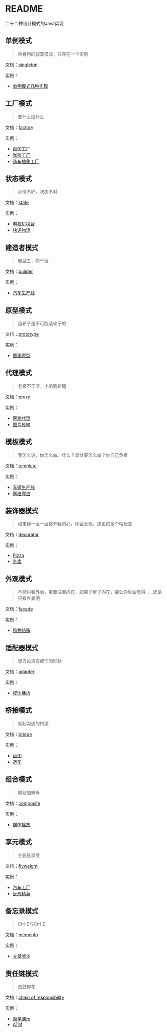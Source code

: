 # README
二十二种设计模式的Java实现

## 单例模式

> 单身狗的寂寞模式，只存在一个实例

文档：[singleton](src/com/github/surzia/singleton/README.md)

实例：
- [单例模式几种实现](src/com/github/surzia/singleton/codec)

## 工厂模式
> 要什么给什么

文档：[factory](src/com/github/surzia/factory/README.md)

实例：
- [画图工厂](src/com/github/surzia/factory/codec/shape)
- [咖啡工厂](src/com/github/surzia/factory/codec/coffee)
- [造车抽象工厂](src/com/github/surzia/factory/codec/car)

## 状态模式
>心情不好，状态不对

文档：[state](src/com/github/surzia/state/README.md)

实例：
- [电视机换台](src/com/github/surzia/state/codec/television)
- [快递物流](src/com/github/surzia/state/codec/goods)

## 建造者模式
>我监工，你干活

文档：[builder](src/com/github/surzia/builder/README.md)

实例：
- [汽车生产线](src/com/github/surzia/builder/codec)

## 原型模式
>造轮子是不可能造轮子的

文档：[prototype](src/com/github/surzia/prototype/README.md)

实例：
- [图画原型](src/com/github/surzia/prototype/codec)

## 代理模式
>老板不干活，小弟跑断腿

文档：[proxy](src/com/github/surzia/proxy/README.md)

实例：
- [网络代理](src/com/github/surzia/proxy/codec/network)
- [图片传输](src/com/github/surzia/proxy/codec/image)

## 模板模式
>我怎么说，你怎么做。什么？具体要怎么做？你自己负责

文档：[template](src/com/github/surzia/template/README.md)

实例：
- [车辆生产线](src/com/github/surzia/template/codec/car)
- [网络爬虫](src/com/github/surzia/template/codec/mall)

## 装饰器模式
>如果你一层一层拨开我的心，你会发现，这裹的是个啥玩意

文档：[decorator](src/com/github/surzia/decorator/README.md)

实例：
- [Pizza](src/com/github/surzia/decorator/codec/pizza)
- [外卖](src/com/github/surzia/decorator/codec/takeaway)

## 外观模式
>不能只看外表，更要注重内在，如果了解了内在，那么你就会觉得......还是只看外表吧

文档：[facade](src/com/github/surzia/facade/README.md)

实例：
- [购物结账](src/com/github/surzia/facade/codec/shop)

## 适配器模式
>想方设法变成你的形状

文档：[adapter](src/com/github/surzia/adapter/README.md)

实例：
- [媒体播放](src/com/github/surzia/adapter/codec/media)

## 桥接模式
>架起沟通的桥梁

文档：[bridge](src/com/github/surzia/bridge/README.md)

实例：
- [画图](src/com/github/surzia/bridge/codec/shape)
- [造车](src/com/github/surzia/bridge/codec/vehicle)

## 组合模式
>螺丝加螺母

文档：[composite](src/com/github/surzia/composite/README.md)

实例：
- [媒体播放](src/com/github/surzia/composite/codec/salary)

## 享元模式
>主要是享受

文档：[flyweight](src/com/github/surzia/flyweight/README.md)

实例：
- [汽车工厂](src/com/github/surzia/flyweight/codec/car)
- [反恐精英](src/com/github/surzia/flyweight/codec/csgame)

## 备忘录模式
>Ctrl S与Ctrl Z

文档：[memento](src/com/github/surzia/memento/README.md)

实例：
- [文章版本](src/com/github/surzia/memento/codec)

## 责任链模式
>击鼓传花

文档：[chain of responsibility](src/com/github/surzia/responsibility/README.md)

实例：
- [简单演示](src/com/github/surzia/responsibility/codec/example)
- [ATM](src/com/github/surzia/responsibility/codec/atm)
